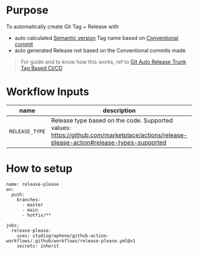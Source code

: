 # Purpose

To automatically create Git Tag + Release with
  - auto calculated [Semantic version](https://semver.org/#semantic-versioning-200) Tag name based on [Conventional commit](https://www.conventionalcommits.org/en/v1.0.0/)
  - auto generated Release not based on the Conventional commits made

> For guide and to know how this works, ref to [Git Auto Release Trunk Tag Based CI/CD](https://studiographene.atlassian.net/wiki/spaces/SGKB/pages/2147615558/Git+Auto+Release+Trunk+Tag+Based+CI+CD)

# Workflow Inputs

|name|description|type|required| default|
|---|--|--|--|--|
|`RELEASE_TYPE`| Release type based on the code. Supported values: https://github.com/marketplace/actions/release-please-action#release-types-supported |string| no| `simple`|

# How to setup

```
name: release-please
on:
  push:
    branches:
      - master
      - main
      - hotfix/**

jobs:
  release-please:
    uses: studiographene/github-action-workflows/.github/workflows/release-please.yml@v1
    secrets: inherit
```
